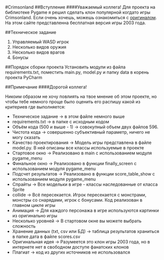 #Crimsonland
##Вступление
####Уважаемый коллега!
Для проекта на библиотеке Pygame я решил сделать клон популярной когдато игры
Crimsonland. Если очень хочешь, можешь ознакомиться с [оригиналом](https://crimsongame.ru/). На этом сайте представленна
бесплатная версия игры 2003 года.

##Техническое задание
1. Управляемый WASD игрок
2. Несколько видов оружия
3. Несколько видов врагов
4. Бонусы

##Порядок сборки проекта
Установить модули из файла requirements.txt, поместить main.py, model.py и папку data в корень проекта PyCharm

##Примечание
####Дорогой коллега!

Никоим образом не хочу повлиять на твое мнение об этом проекте, но чтобы тебе немного проще было оценить его распишу
какой из критериев где выполняется:

* Техническое задание -> в этом файле немного выше
* requirements.txt -> в папке с исходным кодом
* Объём кода (500 и выше - 1) -> совокупный объем двух файлов 596.
* Чистота кода -> совершенно субъективный параметр, ничего не могу сказать
* Качество проектирования -> Модель игры представлена в файле model.py. В ней описаны все классы используемые в проекте
* Стартовое окно -> Реализовано в main с использованием модуля pygame_menu
* Финальное окно -> Реализовано в функции finally_screen с использованием модуля pygame_menu
* Подсчет результатов -> Реализовано в функции score_table_show с использованием модуля pygame_menu
* Спрайты -> Все модельки в игре - классы наследованные от класса Sprite
* collide -> Всё пересекается. Игрок пересекается с монстрами, монстры со снарядами, игрок с бонусами. Код реализован в
главном цикле игры
* Анимация -> Для каждого персонажа в игре используются картинки из оригинально игры
* Несколько уровней -> В стартовом окне вы можете выбрать сложность
* Хранение данных (txt, csv или БД) -> таблица результатов храниться в папке дата в файле scores.csv
* Оригинальная идея -> Разумеется это клон игры 2003 года, но в интернете нет в свободном доступе фанатских клонов
* Плагиат -> код из других источников не использовался
